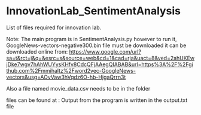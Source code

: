 # InnovationLab_SentimentAnalysis
List of files required for innovation lab.


Note: The main program is in SentimentAnalysis.py however to run it, 
GoogleNews-vectors-negative300.bin file must be downloaded
it can be downloaded online from:
https://www.google.com/url?sa=t&rct=j&q=&esrc=s&source=web&cd=1&cad=rja&uact=8&ved=2ahUKEwjDke7wgv7hAhWUYysKHfv8CdcQFjAAegQIABAB&url=https%3A%2F%2Fgithub.com%2Fmmihaltz%2Fword2vec-GoogleNews-vectors&usg=AOvVaw3hVqdz6O-hb-HjgaQrrn3t

Also a file named movie_data.csv  needs to be in the folder

files can be found at :
Output from the program is written in the output.txt file

